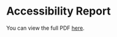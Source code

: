 # Accessibility Report

You can view the full PDF [here](https://github.com/beginningofdays/inspirado-marketing/blob/main/docs/src/Accessibility-Report.pdf).
